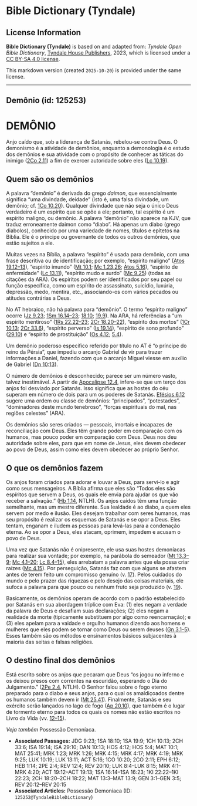 # Bible Dictionary (Tyndale)

## License Information

**Bible Dictionary (Tyndale)** is based on and adapted from: _Tyndale Open Bible Dictionary_, [Tyndale House Publishers](https://tyndaleopenresources.com/), 2023, which is licensed under a [CC BY-SA 4.0 license](https://creativecommons.org/licenses/by-sa/4.0/legalcode.en).

This markdown version (created `2025-10-20`) is provided under the same license.



--------------------------------

## Demônio (id: 125253)

DEMÔNIO
=======

Anjo caído que, sob a liderança de Satanás, rebelou\-se contra Deus. O demonismo é a atividade de demônios, enquanto a demonologia é o estudo dos demônios e sua atividade com o propósito de conhecer as táticas do inimigo ([2Co 2\.11](https://ref.ly/2Cor2:11)) a fim de exercer autoridade sobre eles ([Lc 10\.19](https://ref.ly/Luke10:19)).

Quem são os demônios
--------------------

A palavra “demônio” é derivada do grego *daimon*, que essencialmente significa “uma divindade, deidade” (isto é, uma falsa divindade, um demônio; cf. [1Co 10\.20](https://ref.ly/1Cor10:20)). Qualquer divindade que não seja o único Deus verdadeiro é um espírito que se opõe a ele; portanto, tal espírito é um espírito maligno, ou demônio. A palavra “demônio” não aparece na KJV, que traduz erroneamente daimon como “diabo”. Há apenas um diabo (grego diabolos), conhecido por uma variedade de nomes, títulos e epítetos na Bíblia. Ele é o príncipe ou governante de todos os outros demônios, que estão sujeitos a ele.

Muitas vezes na Bíblia, a palavra “espírito” é usada para demônio, com uma frase descritiva ou de identificação; por exemplo, “espírito maligno” ([Atos 19\.12–13](https://ref.ly/Acts19:12-Acts19:13)), “espírito imundo” ([Mt 10\.1](https://ref.ly/Matt10:1); [Mc 1\.23,26](https://ref.ly/Mark1:23); [Atos 5\.16](https://ref.ly/Acts5:16)), “espírito de enfermidade” ([Lc 13\.11](https://ref.ly/Luke13:11)), “espírito mudo e surdo” ([Mc 9\.25](https://ref.ly/Mark9:25)) (todas as citações da ARA). Os espíritos podem ser identificados por seu papel ou função específica, como um espírito de assassinato, suicídio, luxúria, depressão, medo, mentira, etc., associando\-os com vários pecados ou atitudes contrárias a Deus.

No AT hebraico, não há palavra para “demônio”. O termo “espírito maligno” ocorre ([Jz 9\.23](https://ref.ly/Judg9:23); [1Sm 16\.14–23](https://ref.ly/1Sam16:14-1Sam16:23); [18\.10](https://ref.ly/1Sam18:10); [19\.9](https://ref.ly/1Sam19:9)). Na ARA, há referências a “um espírito mentiroso” ([1Rs 22\.22–23](https://ref.ly/1Kgs22:22-1Kgs22:23); [2Cr 18\.20–22](https://ref.ly/2Chr18:20-2Chr18:22)), “espírito dos mortos” ([1Cr 10\.13](https://ref.ly/1Chr10:13); [2Cr 33\.6](https://ref.ly/2Chr33:6)), “espírito perverso” ([Is 19\.14](https://ref.ly/Isa19:14)), “espírito de sono profundo” ([29\.10](https://ref.ly/Isa29:10)) e “espírito de prostituição” ([Os 4\.12](https://ref.ly/Hos4:12); [5\.4](https://ref.ly/Hos5:4)).

Um demônio poderoso específico referido por título no AT é “o príncipe do reino da Pérsia”, que impediu o arcanjo Gabriel de vir para trazer informações a Daniel, fazendo com que o arcanjo Miguel viesse em auxílio de Gabriel ([Dn 10:13](https://ref.ly/Dan10:13)).

O número de demônios é desconhecido; parece ser um número vasto, talvez inestimável. A partir de [Apocalipse 12\.4](https://ref.ly/Rev12:4), infere\-se que um terço dos anjos foi desviado por Satanás. Isso significa que as hostes do céu superam em número de dois para um os poderes de Satanás. [Efésios 6\.12](https://ref.ly/Eph6:12) sugere uma ordem ou classe de demônios: “principados”, “potestades”, “dominadores deste mundo tenebroso”, “forças espirituais do mal, nas regiões celestes” (ARA).

Os demônios são seres criados — pessoais, imortais e incapazes de reconciliação com Deus. Eles têm grande poder em comparação com os humanos, mas pouco poder em comparação com Deus. Deus nos deu autoridade sobre eles, para que em nome de Jesus, eles devem obedecer ao povo de Deus, assim como eles devem obedecer ao próprio Senhor.

O que os demônios fazem
-----------------------

Os anjos foram criados para adorar e louvar a Deus, para servi\-lo e agir como seus mensageiros. A Bíblia afirma que eles são “Todos eles são espíritos que servem a Deus, os quais ele envia para ajudar os que vão receber a salvação.” ([Hb 1\.14](https://ref.ly/Heb1:14), NTLH). Os anjos caídos têm uma função semelhante, mas um mestre diferente. Sua lealdade é ao diabo, a quem eles servem por medo e ilusão. Eles desejam trabalhar com seres humanos, mas seu propósito é realizar os esquemas de Satanás e se opor a Deus. Eles tentam, enganam e iludem as pessoas para levá\-las para a condenação eterna. Ao se opor a Deus, eles atacam, oprimem, impedem e acusam o povo de Deus.

Uma vez que Satanás não é onipresente, ele usa suas hostes demoníacas para realizar sua vontade; por exemplo, na parábola do semeador ([Mt 13\.3–9](https://ref.ly/Matt13:3-Matt13:9); [Mc 4\.1–20](https://ref.ly/Mark4:1-Mark4:20); [Lc 8\.4–15](https://ref.ly/Luke8:4-Luke8:15)), eles arrebatam a palavra antes que ela possa criar raízes ([Mc 4\.15](https://ref.ly/Mark4:15)). Por perseguição, Satanás faz com que alguns se afastem antes de terem feito um compromisso genuíno (v. [17](https://ref.ly/Mark4:17)). Pelos cuidados do mundo e pelo prazer das riquezas e pelo desejo das coisas materiais, ele sufoca a palavra para que pouco ou nenhum fruto seja produzido (v. [19](https://ref.ly/Mark4:19)).

Basicamente, os demônios operam de acordo com o padrão estabelecido por Satanás em sua abordagem tríplice com Eva: (1\) eles negam a verdade da palavra de Deus e desafiam suas declarações; (2\) eles negam a realidade da morte (tipicamente substituem por algo como reencarnação); e (3\) eles apelam para a vaidade e orgulho humanos dizendo aos homens e mulheres que eles podem se tornar como Deus ou serem deuses ([Gn 3\.1–5](https://ref.ly/Gen3:1-Gen3:5)). Esses também são os métodos e ensinamentos básicos subjacentes à maioria das seitas e falsas religiões.

O destino final dos demônios
----------------------------

Está escrito sobre os anjos que pecaram que Deus “os jogou no inferno e os deixou presos com correntes na escuridão, esperando o Dia do Julgamento.” ([2Pe 2\.4](https://ref.ly/2Pet2:4), NTLH). O Senhor falou sobre o fogo eterno preparado para o diabo e seus anjos, para o qual os amaldiçoados dentre os humanos também devem ir ([Mt 25\.41](https://ref.ly/Matt25:41)). Finalmente, Satanás e seu exército serão lançados no lago de fogo ([Ap 20\.10](https://ref.ly/Rev20:10)), que também é o lugar de tormento eterno para todos os quais os nomes não estão escritos no Livro da Vida (vv. [12–15](https://ref.ly/Rev20:12-Rev20:15)).

*Veja também* Possessão Demoníaca.

* **Associated Passages:** JDG 9:23; 1SA 18:10; 1SA 19:9; 1CH 10:13; 2CH 33:6; ISA 19:14; ISA 29:10; DAN 10:13; HOS 4:12; HOS 5:4; MAT 10:1; MAT 25:41; MRK 1:23; MRK 1:26; MRK 4:15; MRK 4:17; MRK 4:19; MRK 9:25; LUK 10:19; LUK 13:11; ACT 5:16; 1CO 10:20; 2CO 2:11; EPH 6:12; HEB 1:14; 2PE 2:4; REV 12:4; REV 20:10; LUK 8:4–LUK 8:15; MRK 4:1–MRK 4:20; ACT 19:12–ACT 19:13; 1SA 16:14–1SA 16:23; 1KI 22:22–1KI 22:23; 2CH 18:20–2CH 18:22; MAT 13:3–MAT 13:9; GEN 3:1–GEN 3:5; REV 20:12–REV 20:15
* **Associated Articles:** Possessão Demoníaca (ID: `125252@TyndaleBibleDictionary`)

